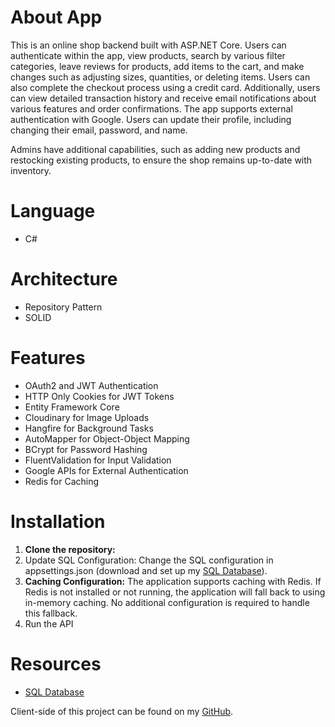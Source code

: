 # About App

This is an online shop backend built with ASP.NET Core. Users can authenticate within the app, view products, search by various filter categories, leave reviews for products, add items to the cart, and make changes such as adjusting sizes, quantities, or deleting items. Users can also complete the checkout process using a credit card. Additionally, users can view detailed transaction history and receive email notifications about various features and order confirmations. The app supports external authentication with Google. Users can update their profile, including changing their email, password, and name.

Admins have additional capabilities, such as adding new products and restocking existing products, to ensure the shop remains up-to-date with inventory.

# Language
- C#

# Architecture
- Repository Pattern 
- SOLID

# Features
- OAuth2 and JWT Authentication
- HTTP Only Cookies for JWT Tokens
- Entity Framework Core
- Cloudinary for Image Uploads
- Hangfire for Background Tasks
- AutoMapper for Object-Object Mapping
- BCrypt for Password Hashing
- FluentValidation for Input Validation
- Google APIs for External Authentication
- Redis for Caching

# Installation
1. **Clone the repository:**
2. Update SQL Configuration:
Change the SQL configuration in appsettings.json (download and set up my [SQL Database](https://drive.google.com/uc?export=download&id=16y2Xs0gOq5cWaVY440sDV5HZHhVP0OFG)).
3. **Caching Configuration:**
The application supports caching with Redis. If Redis is not installed or not running, the application will fall back to using in-memory caching. No additional configuration is required to handle this fallback.
4. Run the API

# Resources
- [SQL Database](https://drive.google.com/uc?export=download&id=16y2Xs0gOq5cWaVY440sDV5HZHhVP0OFG)



Client-side of this project can be found on my [GitHub](https://github.com/Gvaroo/Online-Clothes-Shop-Frontend).
